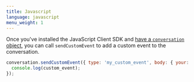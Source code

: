```yaml
---
title: Javascript
language: javascript
menu_weight: 1
---
```


Once you've installed the JavaScript Client SDK and [have a `conversation` object](/client-sdk/tutorials/in-app-messaging/client-sdk/ip-messaging/join-conversation), you can call `sendCustomEvent` to add a custom event to the conversation.

```javascript
conversation.sendCustomEvent({ type: 'my_custom_event', body: { your: 'data' }}).then((custom_event) => {
  console.log(custom_event);
});
```
